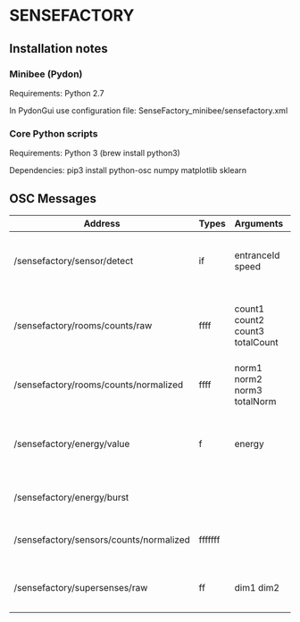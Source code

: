 # SENSEFACTORY

## Installation notes

### Minibee (Pydon)

Requirements: Python 2.7

In PydonGui use configuration file: SenseFactory_minibee/sensefactory.xml

### Core Python scripts

Requirements: Python 3 (brew install python3)

Dependencies:
pip3 install python-osc numpy matplotlib sklearn

 
 ## OSC Messages

| Address  | Types | Arguments | Description |
| -------  | ----- | --------- | ----------- |
| /sensefactory/sensor/detect  | if | entranceId speed | Event sent when someone crosses a sensor |
| /sensefactory/rooms/counts/raw  | ffff | count1 count2 count3 totalCount | Estimate counts of number of people of each room + total |
| /sensefactory/rooms/counts/normalized  | ffff | norm1 norm2 norm3 totalNorm | Estimate normalized counts in [0, 1] |
| /sensefactory/energy/value  | f | energy | Accumulated energy of the system in [0, 1]. Bursts when reaches 1. |
| /sensefactory/energy/burst  |  |  | Event sent when energy reaches 1 |
| /sensefactory/sensors/counts/normalized  | fffffff |  | Individual count of each sensor (normalized) |
| /sensefactory/supersenses/raw  | ff | dim1 dim2 | Value of current state with reduced dimensionality |

